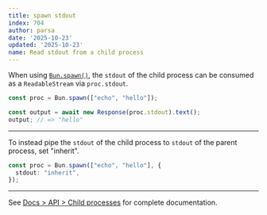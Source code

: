 ```yaml
---
title: spawn stdout
index: 704
author: parsa
date: '2025-10-23'
updated: '2025-10-23'
name: Read stdout from a child process
---
```


When using [`Bun.spawn()`](https://bun.sh/docs/api/spawn), the `stdout` of the child process can be consumed as a `ReadableStream` via `proc.stdout`.

```ts
const proc = Bun.spawn(["echo", "hello"]);

const output = await new Response(proc.stdout).text();
output; // => "hello"
```

---

To instead pipe the `stdout` of the child process to `stdout` of the parent process, set "inherit".

```ts
const proc = Bun.spawn(["echo", "hello"], {
  stdout: "inherit",
});
```

---

See [Docs > API > Child processes](https://bun.sh/docs/api/spawn) for complete documentation.
